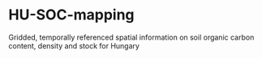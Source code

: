 # HU-SOC-mapping
Gridded, temporally referenced spatial information on soil organic carbon content, density and stock for Hungary
